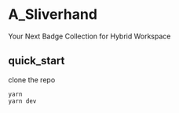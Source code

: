# A_Sliverhand
Your Next Badge Collection for Hybrid Workspace


## quick_start


clone the repo
```shell
yarn
yarn dev
```
